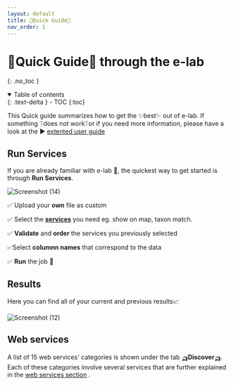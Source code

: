 ```yaml
---
layout: default
title: 🚀Quick Guide🚀
nav_order: 1
---
```


# 🚀Quick Guide🚀 through the e-lab
{: .no_toc }


<details open markdown="block">
<summary>
    Table of contents
</summary>
  {: .text-delta }
- TOC
{:toc}
</details>

This Quick guide summarizes how to get the ✨best✨ out of e-lab. If something ❔does not work❔or if you need more information, please have a look at the ▶️ [extented user guide](https://lifewatch.github.io/elab-documentation/docs/user-guide.html)


## Run Services 
If you are already familiar with e-lab 🤝, the quickest way to get started is through **Run Services**. 


![Screenshot (14)](https://github.com/lifewatch/elab-documentation/assets/144227108/d071875b-fd77-48ef-8b06-b73dd72c6487)


✅ Upload your **own** file as custom 

✅ Select the [**services**](https://lifewatch.github.io/elab-documentation/docs/web-service-description.html) you need eg. show on map, taxon match. 

✅ **Validate** and **order** the services you previously selected 

✅Select **columnn names** that correspond to the data

✅ **Run** the job 🏃



## Results

Here you can find all of your current and previous results📈


![Screenshot (12)](https://github.com/lifewatch/elab-documentation/assets/144227108/87edce18-2c26-4e7b-ac36-15646ccc2fa7)



## Web services 

A list of 15 web services' categories is shown under the tab 🛺**Discover**🛺. Each of these categories involve several services that are further explained in the [web services section](https://lifewatch.github.io/elab-documentation/docs/web-service-description.html) .

